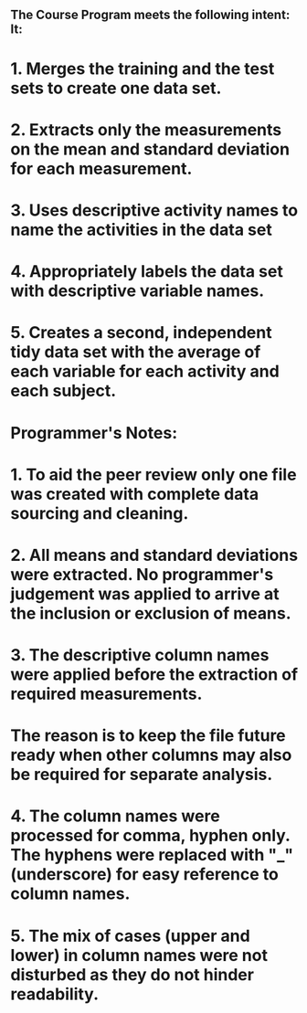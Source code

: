 ## The Course Program meets the following intent: It: 

# 1. Merges the training and the test sets to create one data set.
# 2. Extracts only the measurements on the mean and standard deviation for each measurement. 
# 3. Uses descriptive activity names to name the activities in the data set
# 4. Appropriately labels the data set with descriptive variable names. 
# 5. Creates a second, independent tidy data set with the average of each variable for each activity and each subject. 

# Programmer's Notes:

# 1. To aid the peer review only one file was created with complete data sourcing and cleaning.
# 2. All means and standard deviations were extracted. No programmer's judgement was applied to arrive at the inclusion or exclusion of means.
# 3. The descriptive column names were applied before the extraction of required measurements. 
#    The reason is to keep the file future ready when other columns may also be required for separate analysis. 
# 4. The column names were processed for comma, hyphen only. The hyphens were replaced with "_" (underscore) for easy reference to column names.
# 5. The mix of cases (upper and lower) in column names were not disturbed as they do not hinder readability.
